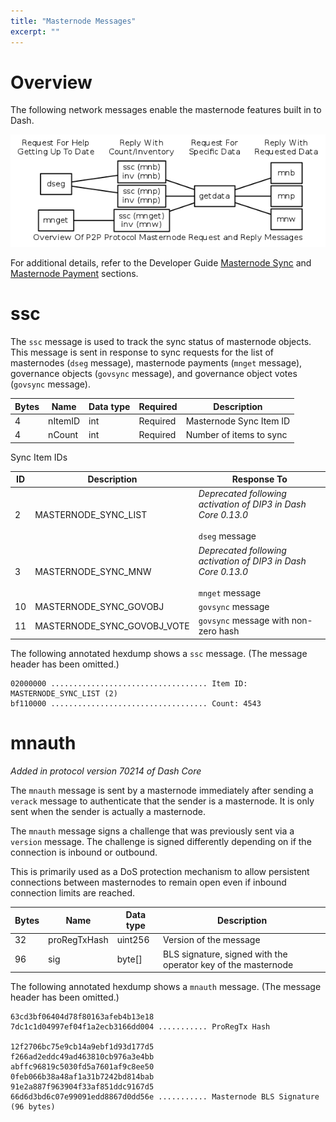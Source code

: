 ```yaml
---
title: "Masternode Messages"
excerpt: ""
---
```

# Overview
The following network messages enable the masternode features built in to Dash.

![Overview Of P2P Protocol Masternode Request And Reply Messages](https://github.com/dash-docs/dash-docs/raw/master/img/dev/en-p2p-masternode-messages.png)

For additional details, refer to the Developer Guide [Masternode Sync](developer-guide#masternode-sync) and [Masternode Payment](developer-guide#masternode-payment) sections.

# ssc

The `ssc` message is used to track the sync status of masternode objects. This message is sent in response to sync requests for the list of masternodes (`dseg` message), masternode payments (`mnget` message), governance objects (`govsync` message), and governance object votes (`govsync` message).

| Bytes | Name | Data type | Required | Description |
| ---------- | ----------- | --------- | -------- | -------- |
| 4 | nItemID | int | Required | Masternode Sync Item ID
| 4 | nCount | int | Required | Number of items to sync

Sync Item IDs

| ID | Description | Response To
|------|--------------|---------------
| 2 | MASTERNODE_SYNC_LIST | _Deprecated following activation of DIP3 in Dash Core 0.13.0_<br><br>`dseg` message
| 3 | MASTERNODE_SYNC_MNW | _Deprecated following activation of DIP3 in Dash Core 0.13.0_<br><br>`mnget` message
| 10 | MASTERNODE_SYNC_GOVOBJ | `govsync` message
| 11 | MASTERNODE_SYNC_GOVOBJ_VOTE | `govsync` message with non-zero hash

The following annotated hexdump shows a `ssc` message. (The
message header has been omitted.)

~~~
02000000 ................................... Item ID: MASTERNODE_SYNC_LIST (2)
bf110000 ................................... Count: 4543
~~~

# mnauth

*Added in protocol version 70214 of Dash Core*

The `mnauth` message is sent by a masternode immediately after sending a `verack` message to authenticate that the sender is a masternode. It is only sent when the sender is actually a masternode.

The `mnauth` message signs a challenge that was previously sent via a `version` message. The challenge is signed differently depending on if the connection is inbound or outbound.

This is primarily used as a DoS protection mechanism to allow persistent connections between masternodes to remain open even if inbound connection limits are reached.

| Bytes | Name | Data type | Description |
| --- | --- | --- | --- |
| 32 | proRegTxHash | uint256 | Version of the message
| 96 | sig | byte[] | BLS signature, signed with the operator key of the masternode

The following annotated hexdump shows a `mnauth` message. (The
message header has been omitted.)

~~~
63cd3bf06404d78f80163afeb4b13e18
7dc1c1d04997ef04f1a2ecb3166dd004 ........... ProRegTx Hash

12f2706bc75e9cb14a9ebf1d93d177d5
f266ad2eddc49ad463810cb976a3e4bb
abffc96819c5030fd5a7601af9c8ee50
0feb066b38a48af1a31b7242bd814bab
91e2a887f963904f33af851ddc9167d5
66d6d3bd6c07e99091edd8867d0dd56e ........... Masternode BLS Signature (96 bytes)
~~~